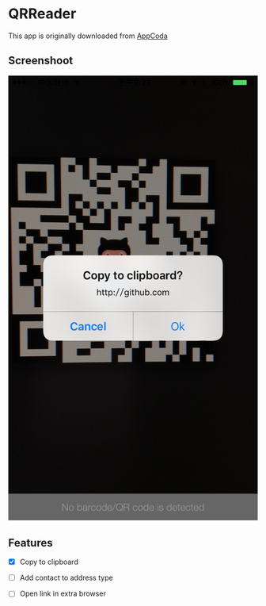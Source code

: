 # QRReader

This app is originally downloaded from [AppCoda](https://www.appcoda.com/qr-code-reader-swift/)

## Screenshoot

![Screenshoot of QRReader](./screenshot.png)

## Features

- [x] Copy to clipboard
- [ ] Add contact to address type
- [ ] Open link in extra browser

